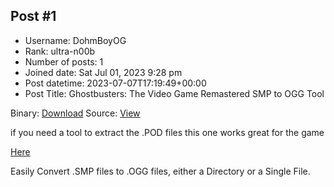 ## Post #1
- Username: DohmBoyOG
- Rank: ultra-n00b
- Number of posts: 1
- Joined date: Sat Jul 01, 2023 9:28 pm
- Post datetime: 2023-07-07T17:19:49+00:00
- Post Title: Ghostbusters: The Video Game Remastered SMP to OGG Tool

Binary: [Download](https://github.com/NomadWithoutAHome/GhostbustersRemasteredSMPSmasher/releases/download/Main/dist.7z)
Source: [View](https://github.com/NomadWithoutAHome/GhostbustersRemasteredSMPSmasher)

if you need a tool to extract the .POD files this one works great for the game

[Here](https://github.com/ghoost82/podextract)


Easily Convert .SMP files to .OGG files, either a Directory or a Single File.
